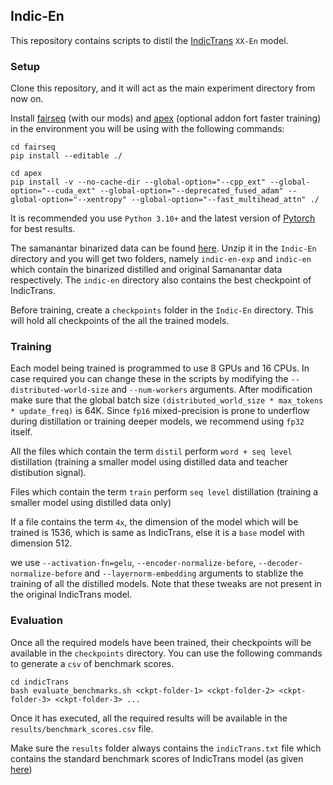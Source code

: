 ## Indic-En
This repository contains scripts to distil the [IndicTrans](https://github.com/AI4Bharat/indicTrans) ```XX-En``` model. 

### Setup
Clone this repository, and it will act as the main experiment directory from now on.

Install [fairseq](https://github.com/VarunGumma/fairseq) (with our mods) and [apex](https://github.com/NVIDIA/apex) (optional addon fort faster training) in the environment you will be using with the following commands:
```
cd fairseq
pip install --editable ./
```
```
cd apex
pip install -v --no-cache-dir --global-option="--cpp_ext" --global-option="--cuda_ext" --global-option="--deprecated_fused_adam" --global-option="--xentropy" --global-option="--fast_multihead_attn" ./
```

It is recommended you use ```Python 3.10+``` and the latest version of [Pytorch](https://pytorch.org/get-started/locally/) for best results.

The samanantar binarized data can be found [here](https://drive.google.com/file/d/1ZKyLzN4mUzG5Yy8GdPj02HXDD7k53tj2/view?usp=share_link). Unzip it in the ```Indic-En``` directory and you will get two folders, namely ```indic-en-exp``` and ```indic-en``` which contain the binarized distilled and original Samanantar data respectively. The ```indic-en``` directory also contains the best checkpoint of IndicTrans. 

Before training, create a ```checkpoints``` folder in the ```Indic-En``` directory. This will hold all checkpoints of the all the trained models.


### Training
Each model being trained is programmed to use 8 GPUs and 16 CPUs. In case required you can change these in the scripts by modifying the ```--distributed-world-size``` and ```--num-workers``` arguments. After modification make sure that the global batch size ```(distributed_world_size * max_tokens * update_freq)``` is 64K. Since ```fp16``` mixed-precision is prone to underflow during distillation or training deeper models, we recommend using ```fp32``` itself.

All the files which contain the term ```distil``` perform ```word + seq level``` distillation (training a smaller model using distilled data and teacher distibution signal). 

Files which contain the term ```train``` perform ```seq level``` distillation (training a smaller model using distilled data only)

If a file contains the term ```4x```, the dimension of the model which will be trained is 1536, which is same as IndicTrans, else it is a ```base``` model with dimension 512.

we use ```--activation-fn=gelu```, ```--encoder-normalize-before```, ```--decoder-normalize-before``` and ```--layernorm-embedding``` arguments to stablize the training of all the distilled models. Note that these tweaks are not present in the original IndicTrans model.


### Evaluation
Once all the required models have been trained, their checkpoints will be available in the ```checkpoints``` directory. You can use the following commands to generate a ```csv``` of benchmark scores.
```
cd indicTrans
bash evaluate_benchmarks.sh <ckpt-folder-1> <ckpt-folder-2> <ckpt-folder-3> <ckpt-folder-3> ... 
```
Once it has executed, all the required results will be available in the ```results/benchmark_scores.csv``` file. 

Make sure the ```results``` folder always contains the ```indicTrans.txt``` file which contains the standard benchmark scores of IndicTrans model (as given [here](https://github.com/AI4Bharat/indicTrans))
